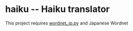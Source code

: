 # haiku -- Haiku translator

This project requires [wordnet_jp.py](https://github.com/yoheiMune/python-playground/blob/master/09_wordnet/wordnet_jp.py) and Japanese Wordnet
